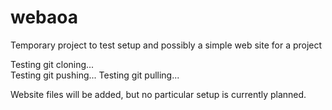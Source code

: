 # webaoa
Temporary project to test setup and possibly a simple web site for a project

Testing git cloning...  
Testing git pushing...
Testing git pulling...

Website files will be added, but no particular setup is currently planned.
